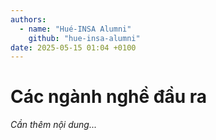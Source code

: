 ```yaml
---
authors:
  - name: "Hué-INSA Alumni"
    github: "hue-insa-alumni"
date: 2025-05-15 01:04 +0100
---
```


# Các ngành nghề đầu ra

_Cần thêm nội dung..._
